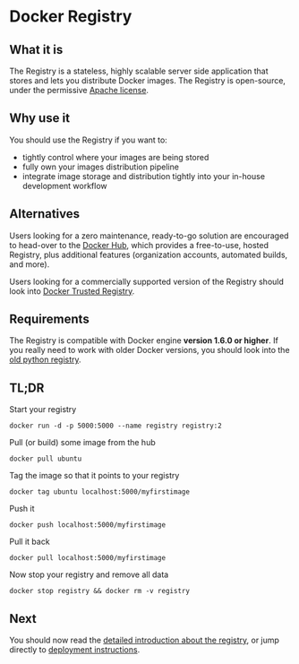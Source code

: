 <!--[metadata]>
+++
title = "Docker Registry"
description = "High-level overview of the Registry"
keywords = ["registry, on-prem, images, tags, repository, distribution"]
[menu.main]
identifier="smn_registry"
parent="mn_components"
+++
<![end-metadata]-->

# Docker Registry

## What it is

The Registry is a stateless, highly scalable server side application that stores and lets you distribute Docker images.
The Registry is open-source, under the permissive [Apache license](http://en.wikipedia.org/wiki/Apache_License).

## Why use it

You should use the Registry if you want to:

 * tightly control where your images are being stored
 * fully own your images distribution pipeline
 * integrate image storage and distribution tightly into your in-house development workflow

## Alternatives

Users looking for a zero maintenance, ready-to-go solution are encouraged to head-over to the [Docker Hub](https://hub.docker.com), which provides a free-to-use, hosted Registry, plus additional features (organization accounts, automated builds, and more).

Users looking for a commercially supported version of the Registry should look into [Docker Trusted Registry](https://docs.docker.com/docker-trusted-registry/).

## Requirements

The Registry is compatible with Docker engine **version 1.6.0 or higher**.
If you really need to work with older Docker versions, you should look into the [old python registry](https://github.com/docker/docker-registry).

## TL;DR

Start your registry

    docker run -d -p 5000:5000 --name registry registry:2

Pull (or build) some image from the hub

    docker pull ubuntu

Tag the image so that it points to your registry

    docker tag ubuntu localhost:5000/myfirstimage

Push it

    docker push localhost:5000/myfirstimage

Pull it back

    docker pull localhost:5000/myfirstimage

Now stop your registry and remove all data

    docker stop registry && docker rm -v registry

## Next

You should now read the [detailed introduction about the registry](introduction.md), or jump directly to [deployment instructions](deploying.md).
